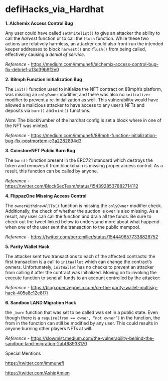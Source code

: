# defiHacks_via_Hardhat

**1. Alchemix Access Control Bug**

Any user could have called `setWhitelist()` to give an attacker the ability to call the _harvest_ function or to call the `flush` function. While these two actions are relatively harmless, an attacker could also front-run the intended keeper addresses to block `harvest()` and `flush()` from being called, effectively causing a _denial of service_.

_Reference_ - https://medium.com/immunefi/alchemix-access-control-bug-fix-debrief-a13d39b9f2e0

**2. 88mph Function Initialization Bug**

The `init()` function used to initialize the NFT contract on 88mph’s platform, was missing an `onlyOwner` modifier, and there was also no `initializer` modifier to prevent a re-initialization as well. This vulnerability would have allowed a malicious attacker to have access to any user’s NFTs and deposits via `burn()` and `mint()` functions. 

_Note:_ The blockNumber of the hardhat config is set a block where in one of the NFT was minted.

_Reference_ - https://medium.com/immunefi/88mph-function-initialization-bug-fix-postmortem-c3a2282894d3

**3. CoinstoreNFT Public Burn Bug**

The `burn()` function present in the ERC721 standard which destroys the token and removes it from blockchain is missing proper access control. 
As a result, this function can be called by anyone. 

_Reference_ - https://twitter.com/BlockSecTeam/status/1543928537882714112

**4. FlippazOne Missing Access Control**

The `ownerWithdrawAllTo()` function is missing the `onlyOwner` modifier check. Additionally, the check of whether the auction is over is also missing. As a result, any user can call the function and drain all the funds. Be sure to check out the tweet linked below to understand more about what happend - when one of the user sent the transaction to the public mempool.

_Reference_ - https://twitter.com/bertcmiller/status/1544496577338826752

**5. Parity Wallet Hack**

The attacker sent two transactions to each of the affected contracts: the first transaction is a call to `initWallet` which can change the contract’s owners. Unfortunately, `initWallet` has no checks to prevent an attacker from calling it after the contract was initialized. Moving on to invoking the execute function to send all funds to an account controlled by the attacker:

_Reference_ - https://blog.openzeppelin.com/on-the-parity-wallet-multisig-hack-405a8c12e8f7/

**6. Sandbox LAND Migration Hack**

the `_burn` function that was set to be called was set in a public state. Even though there is a `require(from == owner, “not owner”)` in the function, the from in the function can still be modified by any user. This could results in anyone burning other players NFTs at will.

_Reference_ - https://slowmist.medium.com/the-vulnerability-behind-the-sandbox-land-migration-2abf68933170

Special Mentions

https://twitter.com/immunefi

https://twitter.com/AshiqAmien


